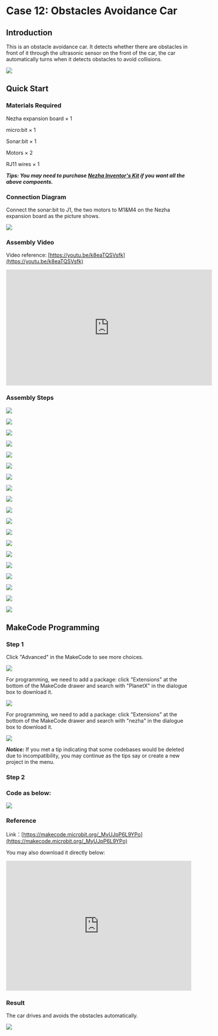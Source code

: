 # Case 12: Obstacles Avoidance Car

## Introduction

This is an obstacle avoidance car. It detects whether there are obstacles in front of it through the ultrasonic sensor on the front of the car, the car automatically turns when it detects obstacles to avoid collisions.

![](./images/case_12_01.png)

## Quick Start



### Materials Required


Nezha expansion board × 1

micro:bit × 1

Sonar:bit × 1

Motors × 2

RJ11 wires × 1

***Tips: You may need to purchase [Nezha Inventor's Kit](https://shop.elecfreaks.com/products/elecfreaks-micro-bit-nezha-48-in-1-inventors-kit-without-micro-bit-board?_pos=2&_sid=ed1b6fbd2&_ss=r) if you want all the above compoents.***

### Connection Diagram 

Connect the sonar:bit to J1, the two motors to M1&M4 on the Nezha expansion board as the picture shows.

![](./images/case_12_04.png)



### Assembly Video


Video reference: [https://youtu.be/k8eaTQSVsfk](https://youtu.be/k8eaTQSVsfk)

<iframe width="560" height="315" src="https://www.youtube.com/embed/k8eaTQSVsfk" frameborder="0" allow="accelerometer; autoplay; clipboard-write; encrypted-media; gyroscope; picture-in-picture" allowfullscreen></iframe>


### Assembly Steps


![](./images/case_step_12_01.png)

![](./images/case_step_12_02.png)

![](./images/case_step_12_03.png)

![](./images/case_step_12_04.png)

![](./images/case_step_12_05.png)

![](./images/case_step_12_06.png)

![](./images/case_step_12_07.png)

![](./images/case_step_12_08.png)

![](./images/case_step_12_09.png)

![](./images/case_step_12_10.png)

![](./images/case_step_12_11.png)

![](./images/case_step_12_12.png)

![](./images/case_step_12_13.png)

![](./images/case_step_12_14.png)

![](./images/case_step_12_15.png)

![](./images/case_step_12_16.png)

![](./images/case_step_12_17.png)

![](./images/case_step_12_18.png)

![](./images/case_step_12_19.png)



## MakeCode Programming



### Step 1

Click "Advanced" in the MakeCode to see more choices.

![](./images/case_01_10.png)

For programming, we need to add a package: click "Extensions" at the bottom of the MakeCode drawer and search with "PlanetX" in the dialogue box to download it. 

![](./images/case_01_11.png)

For programming, we need to add a package: click "Extensions" at the bottom of the MakeCode drawer and search with "nezha" in the dialogue box to download it. 

![](./images/case_03_09.png)

***Notice:*** If you met a tip indicating that some codebases would be deleted due to incompatibility, you may continue as the tips say or create a new project in the menu. 

### Step 2

### Code as below:

![](./images/case_12_15.png)


### Reference
Link：[https://makecode.microbit.org/_MyUJpP6L9YPo](https://makecode.microbit.org/_MyUJpP6L9YPo)

You may also download it directly below:

<div style="position:relative;height:0;padding-bottom:70%;overflow:hidden;"><iframe style="position:absolute;top:0;left:0;width:100%;height:100%;" src="https://makecode.microbit.org/#pub:_MyUJpP6L9YPo" frameborder="0" sandbox="allow-popups allow-forms allow-scripts allow-same-origin"></iframe></div>  


### Result
The car drives and avoids the obstacles automatically. 

![](./images/case-gif-12.gif)

